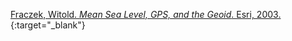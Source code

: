 ---
---

[Fraczek, Witold. *Mean Sea Level, GPS, and the Geoid*. Esri, 2003.](https://www.esri.com/news/arcuser/0703/geoid1of3.html){:target="_blank"}
